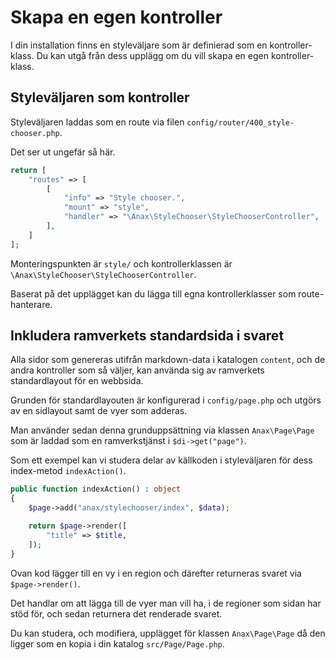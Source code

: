 Skapa en egen kontroller
==========================

I din installation finns en styleväljare som är definierad som en kontroller-klass. Du kan utgå från dess upplägg om du vill skapa en egen kontroller-klass.



Styleväljaren som kontroller
------------------------

Styleväljaren laddas som en route via filen `config/router/400_style-chooser.php`.

Det ser ut ungefär så här.

```php
return [
    "routes" => [
        [
            "info" => "Style chooser.",
            "mount" => "style",
            "handler" => "\Anax\StyleChooser\StyleChooserController",
        ],
    ]
];
```

Monteringspunkten är `style/` och kontrollerklassen är `\Anax\StyleChooser\StyleChooserController`.

Baserat på det upplägget kan du lägga till egna kontrollerklasser som route-hanterare.



Inkludera ramverkets standardsida i svaret
------------------------

Alla sidor som genereras utifrån markdown-data i katalogen `content`, och de andra kontroller som så väljer, kan använda sig av ramverkets standardlayout för en webbsida.

Grunden för standardlayouten är konfigurerad i `config/page.php` och utgörs av en sidlayout samt de vyer som adderas.

Man använder sedan denna grunduppsättning via klassen `Anax\Page\Page` som är laddad som en ramverkstjänst i `$di->get("page")`.

Som ett exempel kan vi studera delar av källkoden i styleväljaren för dess index-metod `indexAction()`.

```php
public function indexAction() : object
{
    $page->add("anax/stylechooser/index", $data);

    return $page->render([
        "title" => $title,
    ]);
}
```

Ovan kod lägger till en vy i en region och därefter returneras svaret via `$page->render()`.

Det handlar om att lägga till de vyer man vill ha, i de regioner som sidan har stöd för, och sedan returnera det renderade svaret.

Du kan studera, och modifiera, upplägget för klassen `Anax\Page\Page` då den ligger som en kopia i din katalog `src/Page/Page.php`.
